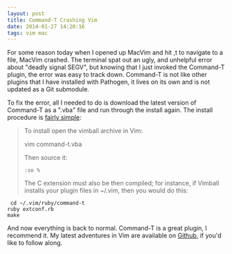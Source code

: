 ```yaml
---
layout: post
title: Command-T Crashing Vim
date: 2014-01-27 14:20:16
tags: vim mac
---
```


For some reason today when I opened up MacVim and hit ,t to navigate to a file, MacVim crashed. The terminal spat out an ugly, and unhelpful error about "deadly signal SEGV", but knowing that I just invoked the Command-T plugin, the error was easy to track down. Command-T is not like other plugins that I have installed with Pathogen, it lives on its own and is not updated as a Git submodule. 

To fix the error, all I needed to do is download the latest version of Command-T as a ".vba" file and run through the install again. The install procedure is [fairly simple][1]:

> To install open the vimball archive in Vim: 
> 
>  vim command-t.vba 
> 
> Then source it: 
> 
>  `:so %` 
> 
> The C extension must also be then compiled; for instance, if Vimball installs your plugin files in ~/.vim, then you would do this: 

``` 
 cd ~/.vim/ruby/command-t 
ruby extconf.rb 
make 
```

And now everything is back to normal. Command-T is a great plugin, I recommend it. My latest adventures in Vim are available on [Github][2], if you'd like to follow along.


[1]: http://www.vim.org/scripts/script.php?script_id=3025
[2]: https://github.com/jbuys/MyVim
